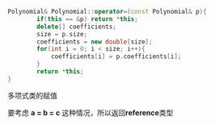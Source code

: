 ```cpp
Polynomial& Polynomial::operator=(const Polynomial& p){
		if(this == &p) return *this;
		delete[] coefficients;
		size = p.size;
		coefficients = new double[size];
		for(int i = 0; i < size; i++){
			coefficients[i] = p.coefficients[i];
		}
		return *this;
}
```

多项式类的赋值

要考虑 **a = b = c** 这种情况，所以返回**reference**类型